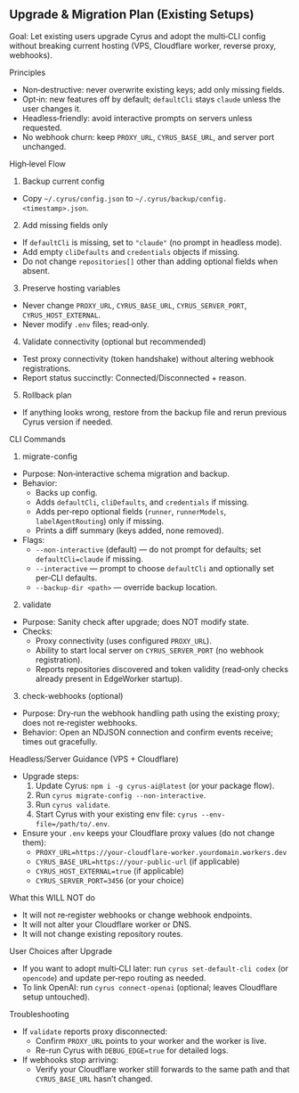 ## Upgrade & Migration Plan (Existing Setups)

Goal: Let existing users upgrade Cyrus and adopt the multi‑CLI config without breaking current hosting (VPS, Cloudflare worker, reverse proxy, webhooks).

Principles
- Non‑destructive: never overwrite existing keys; add only missing fields.
- Opt‑in: new features off by default; `defaultCli` stays `claude` unless the user changes it.
- Headless‑friendly: avoid interactive prompts on servers unless requested.
- No webhook churn: keep `PROXY_URL`, `CYRUS_BASE_URL`, and server port unchanged.

High‑level Flow
1) Backup current config
- Copy `~/.cyrus/config.json` to `~/.cyrus/backup/config.<timestamp>.json`.

2) Add missing fields only
- If `defaultCli` is missing, set to `"claude"` (no prompt in headless mode).
- Add empty `cliDefaults` and `credentials` objects if missing.
- Do not change `repositories[]` other than adding optional fields when absent.

3) Preserve hosting variables
- Never change `PROXY_URL`, `CYRUS_BASE_URL`, `CYRUS_SERVER_PORT`, `CYRUS_HOST_EXTERNAL`.
- Never modify `.env` files; read‑only.

4) Validate connectivity (optional but recommended)
- Test proxy connectivity (token handshake) without altering webhook registrations.
- Report status succinctly: Connected/Disconnected + reason.

5) Rollback plan
- If anything looks wrong, restore from the backup file and rerun previous Cyrus version if needed.

CLI Commands

1) migrate-config
- Purpose: Non‑interactive schema migration and backup.
- Behavior:
  - Backs up config.
  - Adds `defaultCli`, `cliDefaults`, and `credentials` if missing.
  - Adds per‑repo optional fields (`runner`, `runnerModels`, `labelAgentRouting`) only if missing.
  - Prints a diff summary (keys added, none removed).
- Flags:
  - `--non-interactive` (default) — do not prompt for defaults; set `defaultCli=claude` if missing.
  - `--interactive` — prompt to choose `defaultCli` and optionally set per‑CLI defaults.
  - `--backup-dir <path>` — override backup location.

2) validate
- Purpose: Sanity check after upgrade; does NOT modify state.
- Checks:
  - Proxy connectivity (uses configured `PROXY_URL`).
  - Ability to start local server on `CYRUS_SERVER_PORT` (no webhook registration).
  - Reports repositories discovered and token validity (read‑only checks already present in EdgeWorker startup).

3) check-webhooks (optional)
- Purpose: Dry‑run the webhook handling path using the existing proxy; does not re‑register webhooks.
- Behavior: Open an NDJSON connection and confirm events receive; times out gracefully.

Headless/Server Guidance (VPS + Cloudflare)
- Upgrade steps:
  1. Update Cyrus: `npm i -g cyrus-ai@latest` (or your package flow).
  2. Run `cyrus migrate-config --non-interactive`.
  3. Run `cyrus validate`.
  4. Start Cyrus with your existing env file: `cyrus --env-file=/path/to/.env`.
- Ensure your `.env` keeps your Cloudflare proxy values (do not change them):
  - `PROXY_URL=https://your-cloudflare-worker.yourdomain.workers.dev`
  - `CYRUS_BASE_URL=https://your-public-url` (if applicable)
  - `CYRUS_HOST_EXTERNAL=true` (if applicable)
  - `CYRUS_SERVER_PORT=3456` (or your choice)

What this WILL NOT do
- It will not re‑register webhooks or change webhook endpoints.
- It will not alter your Cloudflare worker or DNS.
- It will not change existing repository routes.

User Choices after Upgrade
- If you want to adopt multi‑CLI later: run `cyrus set-default-cli codex` (or `opencode`) and update per‑repo routing as needed.
- To link OpenAI: run `cyrus connect-openai` (optional; leaves Cloudflare setup untouched).

Troubleshooting
- If `validate` reports proxy disconnected:
  - Confirm `PROXY_URL` points to your worker and the worker is live.
  - Re-run Cyrus with `DEBUG_EDGE=true` for detailed logs.
- If webhooks stop arriving:
  - Verify your Cloudflare worker still forwards to the same path and that `CYRUS_BASE_URL` hasn’t changed.

